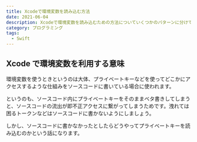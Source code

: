 ```yaml
---
title: Xcodeで環境変数を読み込む方法
date: 2021-06-04
description: Xcodeで環境変数を読み込むための方法についていくつかのパターンに分けて解説します
category: プログラミング
tags:
  - Swift
---
```


## Xcode で環境変数を利用する意味

環境変数を使うときというのは大体、プライベートキーなどを使ってどこかにアクセスするような仕組みをソースコードに書いている場合に使われます。

というのも、ソースコード内にプライベートキーをそのままベタ書きしてしまうと、ソースコードの流出が即不正アクセスに繋がってしまうためです。洩れては困るトークンなどはソースコードに書かないようにしましょう。

しかし、ソースコードに書かなかったとしたらどうやってプライベートキーを読み込むのかという話になります。
